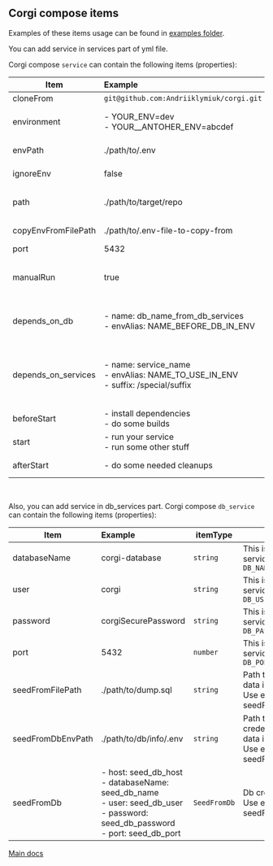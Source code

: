 ## Corgi compose items

Examples of these items usage can be found in [examples folder](../../examples/).

You can add service in services part of yml file.

Corgi compose `service` can contain the following items (properties):

| Item        | Example           | itemType  |  Description
| ------------| :-------------    | -         | --
| cloneFrom             | `git@github.com:Andriiklymiuk/corgi.git` | `string` | Git url to target repo. By default nothing is cloned.
| environment           | - YOUR_ENV=dev<br>- YOUR__ANTOHER_ENV=abcdef  | `[]string` | List of environment variables to copy and put into your env file.<br>By default no environments are added.
| envPath               | ./path/to/.env | `string` | Path to .env file in target repo. By default .env file is used
| ignoreEnv             | false | `string` | Should service ignore env and don't change env file or not. By default is false (env is not ignored)
| path                  | ./path/to/target/repo | `string` | Path to the actual project repo.<br>By default the path to the folder in which corgi-compose.yml is used
| copyEnvFromFilePath   | ./path/to/.env-file-to-copy-from  | `string` | The path to the .env, which content will be copied to service repo .env file
| port                  | 5432 | `number` | Service port, that will be added to .env file.
| manualRun             | true | `boolean` | Determines if the service will be run with run cmd.<br>If it is true, that to run you add `--services manual_to_run_service` to run cmd.<br>By default it is false.
| depends_on_db         | - name: db_name_from_db_services<br>- envAlias: NAME_BEFORE_DB_IN_ENV | `[]DependsOnDb` | Adds db credentials (`DB_HOST`,etc) from db_services will be copied to .env.<br>envAlias adds string before db credentials, like NAME_BEFORE_DB_IN_ENV_DB_HOST
| depends_on_services   | - name: service_name<br>- envAlias: NAME_TO_USE_IN_ENV<br>- suffix: /special/suffix | `[]DependsOnService` | Adds service credentials to .env.<br>suffix is added at the end of added value<br>NAME_TO_USE_IN_ENV=localhost:port/special/suffix will be added to .env<br>If you add just name, than it is SERVICE_NAME=localhost:port_in_env
| beforeStart           | - install dependencies<br>- do some builds | `[]string` | List of commands to run consequently, before start commands are run.
| start                 | - run your service<br>- run some other stuff | `[]string` | List of commands to run in parallel for the service needs.
| afterStart            | - do some needed cleanups | `[]string` | List of commands to run consequently, when the cli is exited.
 
 <br>
 
Also, you can add service in db_services part.
Corgi compose `db_service` can contain the following items (properties):

| Item        | Example           | itemType  |  Description
| ------------| :-------------    | -         | --
| databaseName          | corgi-database | `string` | This is database name for this service, that will be used in `DB_NAME`
| user                  | corgi | `string` | This is database user for this service, that will be used in `DB_USER`
| password              | corgiSecurePassword | `string` | This is database password for this service, that will be used in `DB_PASSWORD`
| port                  | 5432 | `number` | This is database port for this service, that will be used in `DB_PORT`
| seedFromFilePath      | ./path/to/dump.sql | `string` | Path to dump.sql file from which data is seeded.<br>Use either seedFromFilePath or seedFromDb/seedFromDbEnvPath
| seedFromDbEnvPath     | ./path/to/db/info/.env | `string` | Path to .env file with db credentials for db, from which data is seeded.<br>Use either seedFromFilePath or seedFromDb/seedFromDbEnvPath
| seedFromDb            | - host: seed_db_host<br>- databaseName: seed_db_name<br>- user: seed_db_user<br>- password: seed_db_password<br>- port: seed_db_port | `SeedFromDb` | Db credentials to seed from.<br>Use either seedFromFilePath or seedFromDb/seedFromDbEnvPath

[Main docs](../../README.md)